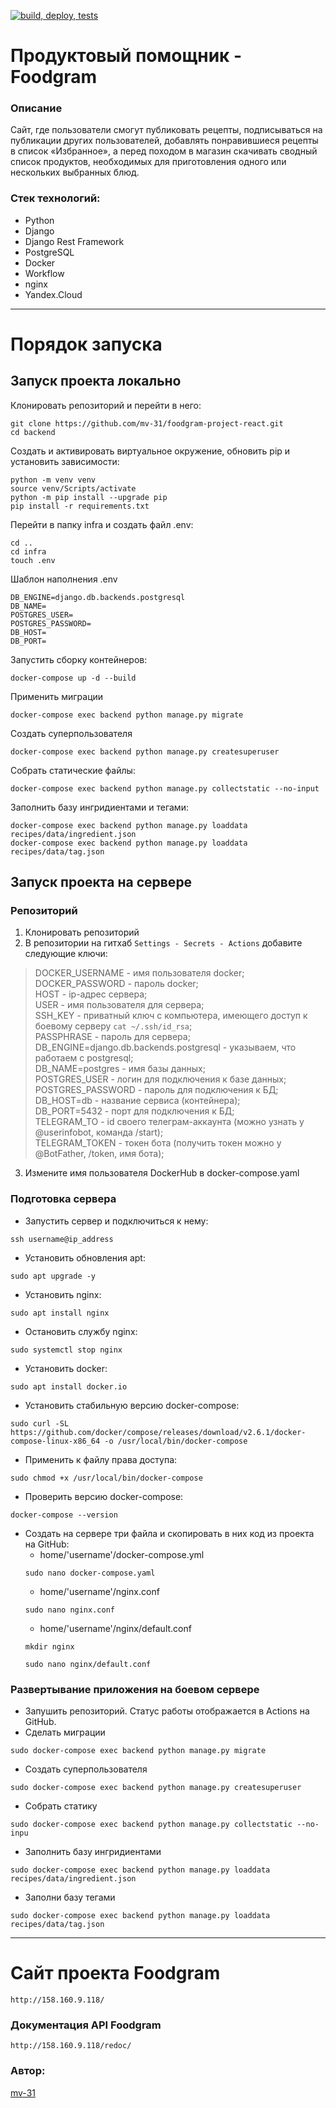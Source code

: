 [![build, deploy, tests](https://github.com/mv-31/foodgram-project-react/actions/workflows/foodgram_workflow.yml/badge.svg)](https://github.com/mv-31/foodgram-project-react/actions/workflows/foodgram_workflow.yml/badge.svg)

# Продуктовый помощник - Foodgram
### Описание
Сайт, где пользователи смогут публиковать рецепты, подписываться на публикации других пользователей, добавлять понравившиеся рецепты в список «Избранное», а перед походом в магазин скачивать сводный список продуктов, необходимых для приготовления одного или нескольких выбранных блюд.

### Стек технологий:
- Python
- Django
- Django Rest Framework
- PostgreSQL
- Docker
- Workflow
- nginx
- Yandex.Cloud
---

# Порядок запуска
## Запуск проекта локально
Клонировать репозиторий и перейти в него:
```
git clone https://github.com/mv-31/foodgram-project-react.git
cd backend
```

Создать и активировать виртуальное окружение, обновить pip и установить зависимости:
```
python -m venv venv
source venv/Scripts/activate
python -m pip install --upgrade pip
pip install -r requirements.txt
```

Перейти в папку infra и cоздать файл .env:
```
cd ..
cd infra
touch .env
```

Шаблон наполнения .env
```
DB_ENGINE=django.db.backends.postgresql
DB_NAME=
POSTGRES_USER=
POSTGRES_PASSWORD=
DB_HOST=
DB_PORT=
```

Запустить сборку контейнеров:
```
docker-compose up -d --build
```

Применить миграции
```
docker-compose exec backend python manage.py migrate
```

Создать суперпользователя
```
docker-compose exec backend python manage.py createsuperuser
```

Собрать статические файлы:
```
docker-compose exec backend python manage.py collectstatic --no-input 
```

Заполнить базу ингридиентами и тегами:
```
docker-compose exec backend python manage.py loaddata recipes/data/ingredient.json
docker-compose exec backend python manage.py loaddata recipes/data/tag.json
```

## Запуск проекта на сервере
### Репозиторий
1. Клонировать репозиторий
2. В репозитории на гитхаб 
 ```Settings - Secrets - Actions```
добавите следующие ключи:

> DOCKER_USERNAME - имя пользователя docker;  
> DOCKER_PASSWORD - пароль docker;  
> HOST - ip-адрес сервера;  
> USER - имя пользователя для сервера;  
> SSH_KEY - приватный ключ с компьютера, имеющего доступ к боевому серверу ``` cat ~/.ssh/id_rsa ```;  
> PASSPHRASE - пароль для сервера;  
> DB_ENGINE=django.db.backends.postgresql - указываем, что работаем с postgresql;  
> DB_NAME=postgres - имя базы данных;  
> POSTGRES_USER - логин для подключения к базе данных;  
> POSTGRES_PASSWORD - пароль для подключения к БД;  
> DB_HOST=db - название сервиса (контейнера);  
> DB_PORT=5432 - порт для подключения к БД;  
> TELEGRAM_TO - id своего телеграм-аккаунта (можно узнать у @userinfobot, команда /start);  
> TELEGRAM_TOKEN - токен бота (получить токен можно у @BotFather, /token, имя бота);

3. Измените имя пользователя DockerHub в docker-compose.yaml

### Подготовка сервера
- Запустить сервер и подключиться к нему:
```
ssh username@ip_address
```
- Установить обновления apt:
```
sudo apt upgrade -y
```
- Установить nginx:
```
sudo apt install nginx
```
- Остановить службу nginx:
```
sudo systemctl stop nginx
```
- Установить docker:
```
sudo apt install docker.io
```
- Установить стабильную версию docker-compose: 
```
sudo curl -SL https://github.com/docker/compose/releases/download/v2.6.1/docker-compose-linux-x86_64 -o /usr/local/bin/docker-compose
```
- Применить к файлу права доступа: 
```
sudo chmod +x /usr/local/bin/docker-compose
```
- Проверить версию docker-compose:
```
docker-compose --version
```  
- Создать на сервере три файла и скопировать в них код из проекта на GitHub:  
  - home/'username'/docker-compose.yml  
  ```
  sudo nano docker-compose.yaml
  ```  
  - home/'username'/nginx.conf
  ```
  sudo nano nginx.conf
  ```  
  - home/'username'/nginx/default.conf
  ```
  mkdir nginx
  ```  
  ```
  sudo nano nginx/default.conf
  ```

### Развертывание приложения на боевом сервере

- Запушить репозиторий. Статус работы отображается в Actions на GitHub.
- Сделать миграции
```
sudo docker-compose exec backend python manage.py migrate
```
- Создать суперпользователя
```
sudo docker-compose exec backend python manage.py createsuperuser
```
- Собрать статику
```
sudo docker-compose exec backend python manage.py collectstatic --no-inpu
```
- Заполнить базу ингридиентами
```
sudo docker-compose exec backend python manage.py loaddata recipes/data/ingredient.json
```
- Заполни базу тегами
```
sudo docker-compose exec backend python manage.py loaddata recipes/data/tag.json
```

---
# Сайт проекта Foodgram
```
http://158.160.9.118/
```
    
### Документация API Foodgram

```
http://158.160.9.118/redoc/
```

### Автор:

[mv-31](https://github.com/mv-31/ "mv-31")